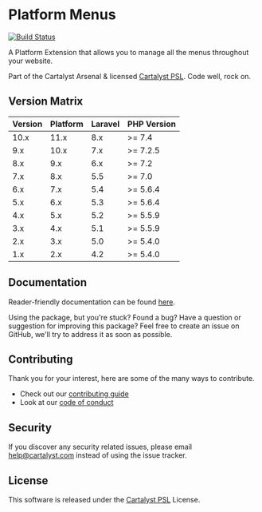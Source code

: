 # Platform Menus

[![Build Status][icon-travis]][link-travis]

A Platform Extension that allows you to manage all the menus throughout your website.

Part of the Cartalyst Arsenal & licensed [Cartalyst PSL](LICENSE). Code well, rock on.

## Version Matrix

Version | Platform | Laravel | PHP Version
------- | -------- | ------- | ------------
10.x    | 11.x     | 8.x    | >= 7.4
9.x     | 10.x     | 7.x    | >= 7.2.5
8.x     | 9.x      | 6.x    | >= 7.2
7.x     | 8.x      | 5.5    | >= 7.0
6.x     | 7.x      | 5.4    | >= 5.6.4
5.x     | 6.x      | 5.3    | >= 5.6.4
4.x     | 5.x      | 5.2    | >= 5.5.9
3.x     | 4.x      | 5.1    | >= 5.5.9
2.x     | 3.x      | 5.0    | >= 5.4.0
1.x     | 2.x      | 4.2    | >= 5.4.0

## Documentation

Reader-friendly documentation can be found [here][link-docs].

Using the package, but you're stuck? Found a bug? Have a question or suggestion for improving this package? Feel free to create an issue on GitHub, we'll try to address it as soon as possible.

## Contributing

Thank you for your interest, here are some of the many ways to contribute.

- Check out our [contributing guide](/.github/CONTRIBUTING.md)
- Look at our [code of conduct](/.github/CODE_OF_CONDUCT.md)

## Security

If you discover any security related issues, please email help@cartalyst.com instead of using the issue tracker.

## License

This software is released under the [Cartalyst PSL](LICENSE) License.

[link-docs]:   https://cartalyst.com/manual/platform-menus
[link-travis]: https://travis-ci.com/cartalyst/platform-menus

[icon-travis]: https://travis-ci.com/cartalyst/platform-menus.svg?token=LAut3LMbmBFi3T9j45FH&branch=10.x
